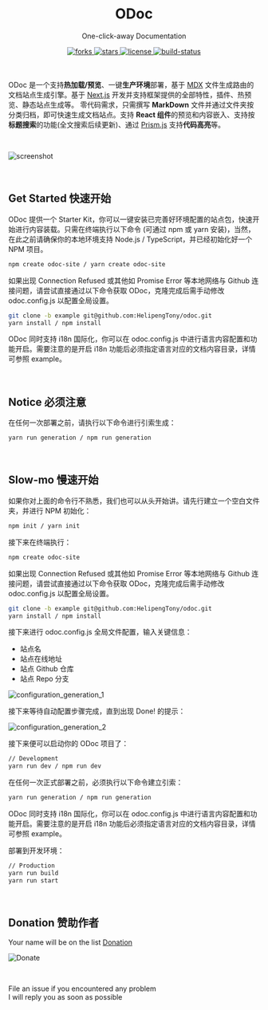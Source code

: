 <div align="center">
  <h1>ODoc</h1>
  <p>One-click-away Documentation</p>
  <a href="https://github.com/HelipengTony/odoc">
    <img src="https://img.shields.io/github/forks/HelipengTony/odoc.svg" alt="forks">
  </a>

  <a href="https://github.com/HelipengTony/odoc">
    <img src="https://img.shields.io/github/stars/HelipengTony/odoc.svg" alt="stars">
  </a>

  <a href="https://github.com/HelipengTony/odoc">
    <img src="https://img.shields.io/github/license/HelipengTony/odoc.svg" alt="license">
  </a>

  <a href="https://travis-ci.com/HelipengTony/odoc">
    <img src="https://travis-ci.com/HelipengTony/odoc.svg?branch=site" alt="build-status">
  </a>
</div>

<br/>

<br/>

ODoc 是一个支持**热加载/预览**、一键**生产环境**部署，基于 [MDX](https://mdxjs.com) 文件生成路由的文档站点生成引擎。基于 [Next.js](https://www.nextjs.cn) 开发并支持框架提供的全部特性，插件、热预览、静态站点生成等。
零代码需求，只需撰写 **MarkDown** 文件并通过文件夹按分类归档，即可快速生成文档站点。支持 **React 组件**的预览和内容嵌入、支持按**标题搜索**的功能(全文搜索后续更新)、通过 [Prism.js](https://prismjs.com) 支持**代码高亮**等。

<br/>

![screenshot](https://i.loli.net/2020/06/29/Wg3LZGdAaqzew9u.png)

<br/>

## Get Started 快速开始

ODoc 提供一个 Starter Kit，你可以一键安装已完善好环境配置的站点包，快速开始进行内容装载。只需在终端执行以下命令 (可通过 npm 或 yarn 安装)，当然，在此之前请确保你的本地环境支持 Node.js / TypeScript，并已经初始化好一个 NPM 项目。
```bash
npm create odoc-site / yarn create odoc-site
```
如果出现 Connection Refused 或其他如 Promise Error 等本地网络与 Github 连接问题，请尝试直接通过以下命令获取 ODoc，克隆完成后需手动修改 odoc.config.js 以配置全局设置。
```bash
git clone -b example git@github.com:HelipengTony/odoc.git
yarn install / npm install
```
ODoc 同时支持 i18n 国际化，你可以在 odoc.config.js 中进行语言内容配置和功能开启。需要注意的是开启 i18n 功能后必须指定语言对应的文档内容目录，详情可参照 example。

<br/>

## Notice 必须注意
在任何一次部署之前，请执行以下命令进行引索生成：
```bash
yarn run generation / npm run generation
```

<br/>

## Slow-mo 慢速开始

如果你对上面的命令行不熟悉，我们也可以从头开始讲。请先行建立一个空白文件夹，并进行 NPM 初始化：
```bash
npm init / yarn init
```
接下来在终端执行：
```bash
npm create odoc-site
```
如果出现 Connection Refused 或其他如 Promise Error 等本地网络与 Github 连接问题，请尝试直接通过以下命令获取 ODoc，克隆完成后需手动修改 odoc.config.js 以配置全局设置。
```bash
git clone -b example git@github.com:HelipengTony/odoc.git
yarn install / npm install
```
接下来进行 odoc.config.js 全局文件配置，输入关键信息：
+ 站点名
+ 站点在线地址
+ 站点 Github 仓库
+ 站点 Repo 分支

![configuration_generation_1](https://i.loli.net/2020/06/29/A65Q8ioMqfYcjae.png)

接下来等待自动配置步骤完成，直到出现 Done! 的提示：

![configuration_generation_2](https://i.loli.net/2020/06/29/AZbDkqpRnKtiI5Y.png)

接下来便可以启动你的 ODoc 项目了：
```bash
// Development
yarn run dev / npm run dev
```
在任何一次正式部署之前，必须执行以下命令建立引索：
```bash
yarn run generation / npm run generation
```

ODoc 同时支持 i18n 国际化，你可以在 odoc.config.js 中进行语言内容配置和功能开启。需要注意的是开启 i18n 功能后必须指定语言对应的文档内容目录，详情可参照 example。

部署到开发环境：
```bash
// Production
yarn run build
yarn run start
```

<br/>

## Donation 赞助作者
Your name will be on the list [Donation](https://www.ouorz.com/donation)
<br/>

![Donate](https://i.loli.net/2019/02/18/5c6a80afd1e26.png)

<br/>

File an issue if you encountered any problem
<br/>
I will reply you as soon as possible
